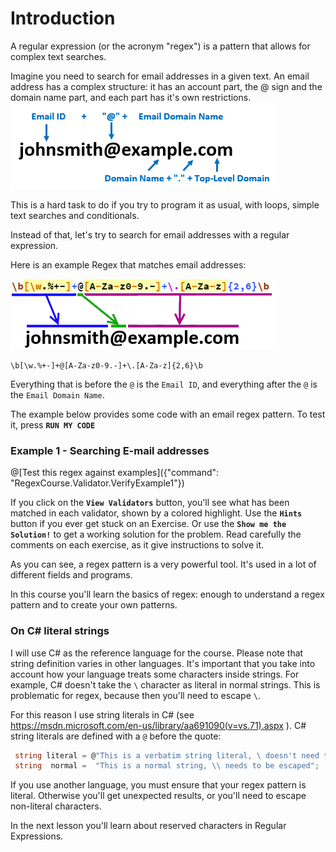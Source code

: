 # Introduction
A regular expression (or the acronym "regex") is a pattern that allows for complex text searches.


Imagine you need to search for email addresses in a given text. An email address has a complex structure: it has an account part, the @ sign and the domain name part, and each part has it's own restrictions. 
![Email structure](/images/email.png)

This is a hard task to do if you try to program it as usual, with loops, simple text searches and conditionals.

Instead of that, let's try to search for email addresses with a regular expression.

Here is an example Regex that matches email addresses:

![RR](/images/rr.png)

`\b[\w.%+-]+@[A-Za-z0-9.-]+\.[A-Za-z]{2,6}\b`



Everything that is before the `@` is the `Email ID`, and everything after the `@` is the `Email Domain Name`.

The example below provides some code with an email regex pattern. To test it, press **`RUN MY CODE`**

### Example 1 - Searching E-mail addresses

@[Test this regex against examples]({"command": "RegexCourse.Validator.VerifyExample1"})

If you click on the **`View Validators`** button, you'll see what has been matched in each validator, shown by a colored highlight.
Use the **`Hints`** button if you ever get stuck on an Exercise. Or use the **`Show me the Solution!`** to get a working solution for the problem.
Read carefully the comments on each exercise, as it give instructions to solve it.

As you can see, a regex pattern is a very powerful tool. It's used in a lot of different fields and programs.

In this course you'll learn the basics of regex: enough to understand a regex pattern and to create your own patterns.

### On C# literal strings
I will use C# as the reference language for the course. Please note that string definition varies in other languages. It's important that you take into account how your language treats some characters inside strings. For example, C# doesn't take the `\` character as literal in normal strings. This is problematic for regex, because then you'll need to escape `\`.

For this reason I use string literals in C# (see https://msdn.microsoft.com/en-us/library/aa691090(v=vs.71).aspx ). C# string literals are defined with a `@` before the quote:

```csharp
 string literal = @"This is a verbatim string literal, \ doesn't need to be escaped";
 string  normal =  "This is a normal string, \\ needs to be escaped";
```
If you use another language, you must ensure that your regex pattern is literal. Otherwise you'll get unexpected results, or you'll need to escape non-literal characters.

In the next lesson you'll learn about reserved characters in Regular Expressions.
